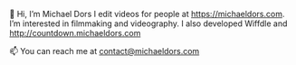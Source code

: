 👋 Hi, I’m Michael Dors
I edit videos for people at https://michaeldors.com. I’m interested in filmmaking and videography. I also developed Wiffdle and http://countdown.michaeldors.com

📫 You can reach me at contact@michaeldors.com

<!---
MichaelDors/MichaelDors is a ✨ special ✨ repository because its `README.md` (this file) appears on your GitHub profile.
You can click the Preview link to take a look at your changes.
--->
